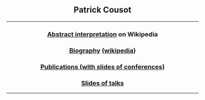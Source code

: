 <!DOCTYPE html>
<html lang="en">
<head>
	<meta charset="utf-8">
	<title>Patrick Cousot's web site on GitHub</title>
</head>
<body>
<header>
<h2>Patrick Cousot</h2>
<header>
<main>
<HR>
<h3><a href="https://en.wikipedia.org/wiki/Abstract_interpretation">Abstract interpretation</a> on Wikipedia</h3>
<h3><a href="bio.html">Biography</a> (<a href="https://en.wikipedia.org/wiki/Patrick_Cousot">wikipedia</a>)</h3>
<h3><a href="publications.html">Publications (with slides of conferences)</a></h3>
<h3><a href="talks.html">Slides of talks</a></h3>
<HR>
</main>
</body> 
</html>

